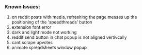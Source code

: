 ### Known Issues:
1. on reddit posts with media, refreshing the page messes up the positioning of the 'speedthreads' button
2. extension font error
3. dark and light mode not working
4. reddit send button in chat popup is not aligned vertivcally
5. cant scrape upvotes
6. animate spreadsheets window popup